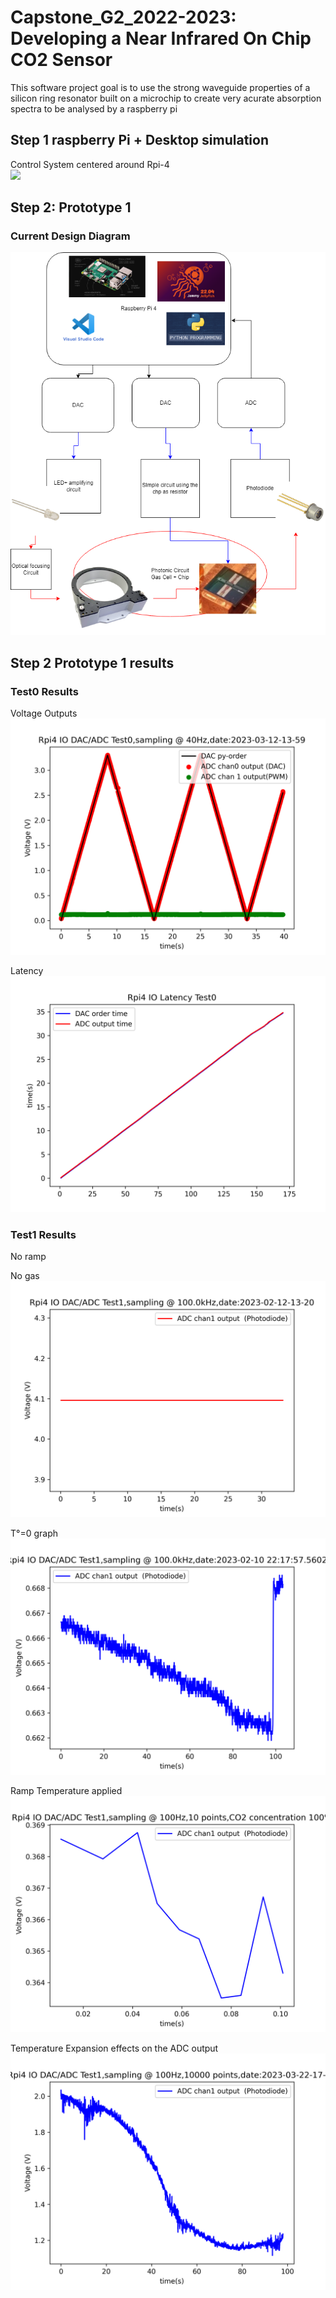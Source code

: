 # Capstone_G2_2022-2023: Developing a Near Infrared On Chip CO2 Sensor

This software project goal is to use the strong waveguide properties of a silicon ring resonator built on a microchip to create very acurate absorption spectra to be analysed by a raspberry pi


## Step 1 raspberry Pi + Desktop simulation
  
Control System centered around Rpi-4  
![](https://assets.raspberrypi.com/static/raspberry-pi-4-labelled-f5e5dcdf6a34223235f83261fa42d1e8.png) 
## Step 2: Prototype 1

### Current Design Diagram
![](PostVisit_software.drawio.png)

## Step 2 Prototype 1 results

### Test0 Results

Voltage Outputs<br>
![ADC/DAC Graph](https://github.com/Driss-001/Capstone_G2_2022-2023/blob/main/Test0_ADC_DAC_output.png?raw=true)<br>

Latency<br>
![Latency](https://github.com/Driss-001/Capstone_G2_2022-2023/blob/main/Test0_Latency_output.png?raw=true)<br>

### Test1 Results

No ramp<br>

No gas<br>![](https://github.com/Driss-001/Capstone_G2_2022-2023/blob/main/Test1_ADC_output_100_2023-02-12-13-20.png?raw=true)<br>

T°=0 graph<br>![](https://github.com/Driss-001/Capstone_G2_2022-2023/blob/main/Test1_ADC_output_100_2023-02-10-22-17-57.png?raw=true)<br>

Ramp Temperature applied<br>![T° ramp graph](https://github.com/Driss-001/Capstone_G2_2022-2023/blob/main/Test1_ADC_output_C100_10smpls_2023-03-25-19-01.png?raw=true)<br>

Temperature Expansion effects on the ADC output <br> ![T° expansion ramp graph](https://github.com/Driss-001/Capstone_G2_2022-2023/blob/main/Test1_ADC_output_100_10000_2023-03-22-17-12.png?raw=true)<br>